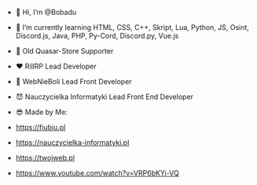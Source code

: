 - 👋 Hi, I’m @Bobadu
- 🌱 I’m currently learning HTML, CSS, C++, Skript, Lua, Python, JS, Osint, Discord.js, Java, PHP, Py-Cord, Discord.py, Vue.js

- 💙 Old Quasar-Store Supporter
- ❤️ RillRP Lead Developer
- 🦆 WebNieBoli Lead Front Developer
- 😈 Nauczycielka Informatyki Lead Front End Developer
- 😎 Made by Me:
- https://fiubiu.pl
- https://nauczycielka-informatyki.pl
- https://twojweb.pl
- https://www.youtube.com/watch?v=VRP6bKYi-VQ
